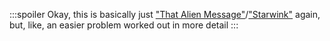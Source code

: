 :::spoiler
Okay, this is basically just ["That Alien Message"](https://www.lesswrong.com/posts/5wMcKNAwB6X4mp9og/that-alien-message)/["Starwink"](http://alicorn.elcenia.com/stories/starwink.shtml) again, but, like, an easier problem worked out in more detail
:::
